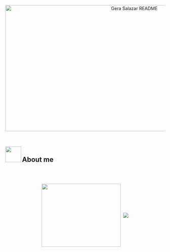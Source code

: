 
<p align="center">
  <img width="800" height="400" alt="Gera Salazar README" src="https://github.com/user-attachments/assets/f0642c77-5816-47ae-916e-45eee114b54c">
</p>



<br><br>
<img align="left" src = "https://user-images.githubusercontent.com/63050133/156777293-72a6e681-2582-4a9d-ad92-09d1181d47c7.gif" width = 50px height=50px>
<h2  align="left" font-weight="bold">About me</h2>  
<div align="center">
<img align="center" height="200px" width="250px" src="https://github-readme-stats.vercel.app/api/top-langs/?username=Lalord22&layout=compact&theme=merko&langs_count=10" />
<img height="150" />
<a href="https://github.com/shravanatirtha">
  <img align="center" src="https://github-readme-streak-stats.herokuapp.com/?user=Lalord22&theme=whatsapp-dark2" />
</a>
</div>
<br><br>


